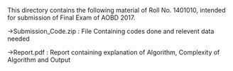 This directory contains the following material of Roll No. 1401010, intended for submission of Final Exam of AOBD 2017.

   ->Submission_Code.zip : File Containing codes done and relevent data needed
   
   ->Report.pdf : Report containing explanation of Algorithm, Complexity of Algorithm and Output
